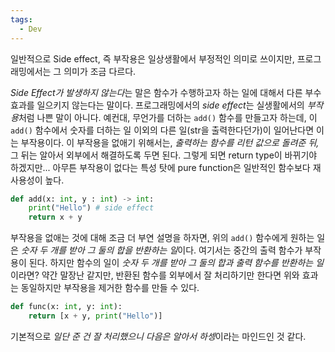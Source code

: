 ```yaml
---
tags:
  - Dev
---
```

일반적으로 Side effect, 즉 부작용은 일상생활에서 부정적인 의미로 쓰이지만, 프로그래밍에서는 그 의미가 조금 다르다.

*Side Effect가 발생하지 않는다*는 말은 함수가 수행하고자 하는 일에 대해서 다른 부수 효과를 일으키지 않는다는 말이다. 프로그래밍에서의 *side effect*는 실생활에서의 *부작용*처럼 나쁜 말이 아니다. 예컨대, 무언가를 더하는 `add()` 함수를 만들고자 하는데, 이 `add()` 함수에서 숫자를 더하는 일 이외의 다른 일(str을 출력한다던가)이 일어난다면 이는 부작용이다. 이 부작용을 없애기 위해서는, *출력하는 함수를 리턴 값으로 돌려준 뒤,* 그 뒤는 알아서 외부에서 해결하도록 두면 된다. 그렇게 되면 return type이 바뀌기야 하겠지만... 아무튼 부작용이 없다는 특성 탓에 pure function은 일반적인 함수보다 재사용성이 높다.

```python
def add(x: int, y : int) -> int:
	print("Hello") # side effect 
	return x + y
```

부작용을 없애는 것에 대해 조금 더 부연 설명을 하자면, 위의 `add()` 함수에게 원하는 일은 *숫자 두 개를 받아 그 둘의 합을 반환하는 일*이다. 여기서는 중간의 출력 함수가 부작용이 된다. 하지만 함수의 일이 *숫자 두 개를 받아 그 둘의 합과 출력 함수를 반환하는 일*이라면? 약간 말장난 같지만, 반환된 함수를 외부에서 잘 처리하기만 한다면 위와 효과는 동일하지만 부작용을 제거한 함수를 만들 수 있다.

```python
def func(x: int, y: int):
	return [x + y, print("Hello")] 
```

기본적으로 *일단 준 건 잘 처리했으니 다음은 알아서 하셍*이라는 마인드인 것 같다.